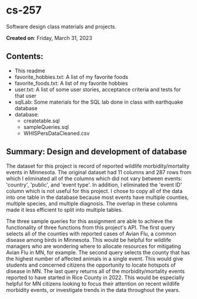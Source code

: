 # cs-257
Software design class materials and projects.

**Created on**: Friday, March 31, 2023

## Contents:
- This readme 
- favorite_hobbies.txt: A list of my favorite foods
- favorite_foods.txt: A list of my favorite hobbies
- user.txt: A list of some user stories, acceptance criteria and tests for that user
- sqlLab: Some materials for the SQL lab done in class with earthquake database
- database:
    - createtable.sql
    - sampleQueries.sql
    - WHISPersDataCleaned.csv

## Summary: Design and development of database 
The dataset for this project is record of reported wildlife morbidity/mortality events in Minnesota. The original dataset had 11 columns and 287 rows from which I eliminated all of the columns which did not vary between events: 'country', 'public', and 'event type'. In addition, I eliminated the 'event ID' column which is not useful for this project. I chose to copy all of the data into one table in the database because most events have multiple counties, multiple species, and multiple diagnosis. The overlap in these columns made it less efficient to split into multiple tables. 

The three sample queries for this assignment are able to achieve the functionality of three functions from this project's API. The first query selects all of the counties with reported cases of Avian Flu, a common disease among birds in Minnesota. This would be helpful for wildlife managers who are wondering where to allocate resources for mitigating Avian Flu in MN, for example. The second query selects the county that has the highest number of affected animals in a single event. This would give students and concerned citizens the opportunity to locate hotspots of disease in MN. The last query returns all of the morbidity/mortality events reported to have started in Rice County in 2022. This would be especially helpful for MN citizens looking to focus their attention on recent wildlife morbidity events, or investigate trends in the data throughout the years.

